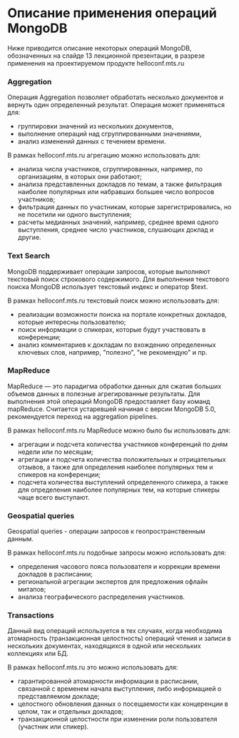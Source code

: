 # Описание применения операций MongoDB

Ниже приводится описание некоторых операций MongoDB, обозначенных на слайде 13 лекционной презентации, в разрезе применения на проектируемом продукте helloconf.mts.ru

### Aggregation
Операция Aggregation позволяет обработать несколько документов и вернуть один определенный результат. Операция может применяться для:
* группировки значений из нескольких документов,
* выполнение операций над сгруппированными значениями,
* анализ изменений данных с течением времени.

В рамках helloconf.mts.ru агрегацию можно использовать для:
* анализа числа участников, сгруппированных, например, по организациям, в которых они работают;
* анализа представленных докладов по темам, а также фильтрация наиболее популярных или набравших большее число вопросов участников;
* фильтрация данных по участникам, которые зарегистрировались, но не посетили ни одного выступления;
* расчеты медианных значений, например, среднее время одного выступления, среднее число участников, слушающих доклад и другие.

### Text Search
MongoDB поддерживает операции запросов, которые выполняют текстовый поиск строкового содержимого. Для выполнения текстового поиска MongoDB использует текстовый индекс и оператор $text.

В рамках helloconf.mts.ru текстовый поиск можно использовать для:
* реализации возможности поиска на портале конкретных докладов, которые интересны пользователю;
* поиск информации о спикерах, которые будут участвовать в конференции;
* анализ комментариев к докладам по вхождению определенных ключевых слов, например, "полезно", "не рекомендую" и пр.

### MapReduce
MapReduce — это парадигма обработки данных для сжатия больших объемов данных в полезные агрегированные результаты. Для выполнения этой операций MongoDB предоставляет базу команд mapReduce. Считается устаревшей начиная с версии MongoDB 5.0, рекомендуется переход на aggregation pipelines.

В рамках helloconf.mts.ru MapReduce можно было бы использовать для:
* агрегации и подсчета количества участников конференций по дням недели или по месяцам;
* агрегации и подсчета количества положительных и отрицательных отзывов, а также для определения наиболее популярных тем и спикеров на конференции;
* подсчета количества выступлений определенного спикера, а также для определения наиболее популярных тем, на которые спикеры чаще всего выступают.

### Geospatial queries
Geospatial queries - операции запросов к геопространственным данным.

В рамках helloconf.mts.ru подобные запросы можно использовать для:
* определения часового пояса пользователя и коррекции времени докладов в расписании;
* региональной агрегации экспертов для предложения офлайн митапов;
* анализа географического распределения участников.

### Transactions
Данный вид операций используется в тех случаях, когда необходима атомарность (транзакционная целостность) операций чтения и записи в нескольких документах, находящихся в одной или нескольких коллекциях или БД.

В рамках helloconf.mts.ru это можно использовать для:
* гарантированной атомарности информации в расписании, связанной с временем начала выступления, либо информацией о представляемом докладе;
* целостного обновления данных о посещаемости как концеренции в целом, так и отдельных докладов;
* транзакционной целостности при изменении роли пользователя (участник или спикер).